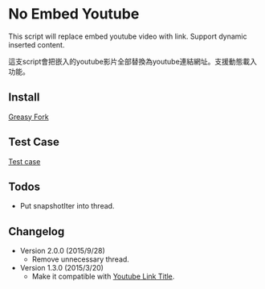 No Embed Youtube
================
This script will replace embed youtube video with link. Support dynamic
inserted content.

這支script會把嵌入的youtube影片全部替換為youtube連結網址。支援動態載入功能。

Install
-------
[Greasy Fork](https://greasyfork.org/zh-TW/scripts/1590-no-embed-youtube)

Test Case
---------
[Test case](https://rawgit.com/eight04/No-Embed-YouTube/master/testcase.html)

Todos
-----
* Put snapshotIter into thread.

Changelog
---------
* Version 2.0.0 (2015/9/28)
	- Remove unnecessary thread.
* Version 1.3.0 (2015/3/20)
	- Make it compatible with [Youtube Link Title](https://greasyfork.org/zh-TW/scripts/413-youtube-link-title).
